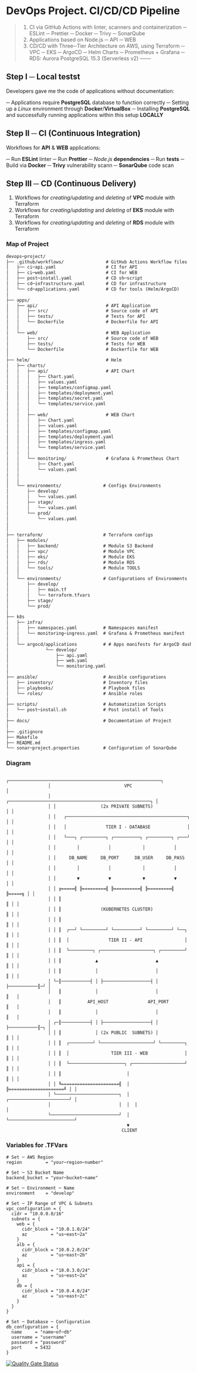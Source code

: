 # DevOps Project. CI/CD/CD Pipeline

> 1. CI via GitHub Actions with linter, scanners and containerization
>    ─ ESLint
>    ─ Prettier
>    ─ Docker
>    ─ Trivy
>    ─ SonarQube
> 2. Applications based on Node.js
>    ─ API
>    ─ WEB
> 3. CD/CD with Three─Tier Architecture on AWS, using Terraform
>    ─ VPC
>    ─ EKS
>      ─ ArgoCD
>      ─ Helm Charts
>      ─ Prometheus + Grafana
>    ─ RDS: Aurora PostgreSQL 15.3 (Serverless v2)
───

## Step I ─ Local testst

Developers gave me the code of applications without documentation:

─ Applications require **PostgreSQL** database to function correctly
─ Setting up a _Linux_ environment through **Docker**/**VirtualBox**
─ Installing **PostgreSQL** and successfully running applications within this setup **LOCALLY**


## Step II ─ CI (Continuous Integration)

Workflows for **API** & **WEB** applications:

─ Run **ESLint** linter
─ Run **Prettier**
─ _Node.js_ **dependencies**
─ Run **tests**
─ Build via **Docker**
─ **Trivy** vulnerability scann
─ **SonarQube** code scan

## Step III ─ CD (Continuous Delivery)

1. Workflows for _creating/updating_ and _deleting_ of **VPC** module with Terraform
2. Workflows for _creating/updating_ and _deleting_ of **EKS** module with Terraform
3. Workflows for _creating/updating_ and _deleting_ of **RDS** module with Terraform

### Map of Project

```markdown
devops─project/
├── .github/workflows/                # GitHub Actions Workflow files
│   ├── ci─api.yaml                   # CI for API
│   ├── ci─web.yaml                   # CI for WEB
│   ├── post─install.yaml             # CD sh─script
│   ├── cd─infrastructure.yaml        # CD for infrastructure
│   └── cd─applications.yaml          # CD for tools (Helm/ArgoCD)
│
├── apps/
│   ├── api/                          # API Application
│   │   ├── src/                      # Source code of API
│   │   ├── tests/                    # Tests for API
│   │   └── Dockerfile                # Dockerfile for API
│   │
│   └── web/                          # WEB Application
│       ├── src/                      # Source code of WEB
│       ├── tests/                    # Tests for WEB
│       └── Dockerfile                # Dockerfile for WEB
│
├── helm/                             # Helm
│   ├── charts/
│   │   ├── api/                      # API Chart
│   │   │   ├── Chart.yaml
│   │   │   ├── values.yaml
│   │   │   ├── templates/configmap.yaml
│   │   │   ├── templates/deployment.yaml
│   │   │   ├── templates/secret.yaml
│   │   │   └── templates/service.yaml
│   │   │
│   │   ├── web/                      # WEB Chart
│   │   │   ├── Chart.yaml
│   │   │   ├── values.yaml
│   │   │   ├── templates/configmap.yaml
│   │   │   ├── templates/deployment.yaml
│   │   │   ├── templates/ingress.yaml
│   │   │   └── templates/service.yaml
│   │   │
│   │   └── monitoring/               # Grafana & Prometheus Chart
│   │       ├── Chart.yaml
│   │       └── values.yaml
│   │
│   │
│   └── environments/                # Configs Environments
│       ├── develop/
│       │   └── values.yaml
│       ├── stage/
│       │   └── values.yaml
│       └── prod/
│           └── values.yaml
│
│
├── terraform/                       # Terraform configs
│   ├── modules/
│   │   ├── backend/                 # Module S3 Backend
│   │   ├── vpc/                     # Module VPC
│   │   ├── eks/                     # Module EKS
│   │   ├── rds/                     # Module RDS
│   │   └── tools/                   # Module TOOLS
│   │
│   └── environments/                # Configurations of Environments
│       ├── develop/
│       │   ├── main.tf
│       │   └── terraform.tfvars
│       ├── stage/
│       └── prod/
│
├── k8s
│   ├── infra/
│   │   ├── namespaces.yaml          # Namespaces manifest
│   │   └── monitoring─ingress.yaml  # Grafana & Prometheus manifest
│   │
│   └── argocd/applications          # # Apps manifests for ArgoCD dashboard
│              └── develop/
│                  ├── api.yaml
│                  ├── web.yaml
│                  └── monitoring.yaml
│
├── ansible/                         # Ansible configurations
│   ├── inventory/                   # Inventory files
│   ├── playbooks/                   # Playbook files
│   └── roles/                       # Ansible roles
│
├── scripts/                         # Automatization Scripts
│   └── post─install.sh              # Post install of Tools
│
├── docs/                            # Documentation of Project
│
├── .gitignore
├── Makefile
├── README.md
└── sonar─project.properties         # Configuration of SonarQube
```

### Diagram

```
                ┌──────────────────────────────────────────────────────────┐
                │                            VPC                           │
                │ ┌──────────────────────────────────────────────────────┐ │
                │ │                 (2x PRIVATE SUBNETS)                 │ │
                │ │   ┌──────────────────────────────────────────────┐   │ │
                │ │   │               TIER I - DATABASE              │   │ │
                │ │   └───┐ ┌─────────┐ ┌──────────┐ ┌─────────┐ ┌───┘   │ │
                │ │        │           │            │           │        │ │
                │ │     DB_NAME     DB_PORT      DB_USER     DB_PASS     │ │
                │ │        │           │            │           │        │ │
                │ │        ▼           ▼            ▼           ▼        │ │
                │ │ ╔=====╣ ╠=========╣ ╠==========╣ ╠=========╣ ╠=====╗ │ │
                │ │ ║                                                  ║ │ │
                │ │ ║               (KUBERNETES CLUSTER)               ║ │ │
                │ │ ║                                                  ║ │ │
                │ │ ║  ┌──┘ └─────────┘ └──────────┘ └─────────┘ └──┐  ║ │ │
                │ │ ║  │               TIER II - API                │  ║ │ │
                │ │ ║  └─────────┐ ┌────────────────────┐ ┌─────────┘  ║ │ │
                │ │ ║             ▲                      ▲             ║ │ │
                │ │ ║             │                      │             ║ │ │
                │ └─║───────────┤ │ ├──────────────────┤ │ ├───────────║─┘ │
                │   ║             │                      │             ║   │
                │   ║          API_HOST               API_PORT         ║   │
                │   ║             │                      │             ║   │
                │ ┌─║───────────┤ │ ├──────────────────┤ │ ├───────────║─┐ │
                │ │ ║             │ (2x PUBLIC  SUBNETS) │             ║ │ │
                │ │ ║  ┌─────────┘ └────────────────────┘ └─────────┐  ║ │ │
                │ │ ║  │                TIER III - WEB              │  ║ │ │
                │ │ ║  └─────────────────────┐ ┌────────────────────┘  ║ │ │
                │ │ ║                         │                        ║ │ │
                │ │ ╚======================╣  │  ╠=====================╝ │ │
                │ └────────────────────────┐  │  ┌───────────────────────┘ │
                │                          │  │  │                         │
                └──────────────────────────┘  │  └─────────────────────────┘
                                              ▼
                                            CLIENT
```

### Variables for .TFVars

```
# Set ─ AWS Region
region         = "your─region─number"

# Set ─ S3 Bucket Name
backend_bucket = "your─bucket─name"

# Set ─ Environment ─ Name
environment    = "develop"

# Set ─ IP Range of VPC & Subnets
vpc_configuration = {
  cidr = "10.0.0.0/16"
  subnets = {
    web = {
      cidr_block = "10.0.1.0/24"
      az         = "us─east─2a"
    }
    alb = {
      cidr_block = "10.0.2.0/24"
      az         = "us─east─2b"
    }
    api = {
      cidr_block = "10.0.3.0/24"
      az         = "us─east─2a"
    }
    db = {
      cidr_block = "10.0.4.0/24"
      az         = "us─east─2c"
    }
  }
}

# Set ─ Database ─ Configuration
db_configuration = {
  name     = "name─of─db"
  username = "username"
  password = "password"
  port     = 5432
}
```

[![Quality Gate Status](https://sonarcloud.io/api/project_badges/measure?project═thejondaw_devops─project&metric═alert_status)](https://sonarcloud.io/summary/new_code?id═thejondaw_devops─project)